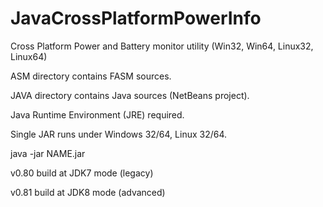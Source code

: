 # JavaCrossPlatformPowerInfo
Cross Platform Power and Battery monitor utility (Win32, Win64, Linux32, Linux64)

ASM directory contains FASM sources.

JAVA directory contains Java sources (NetBeans project).

Java Runtime Environment (JRE) required.

Single JAR runs under Windows 32/64, Linux 32/64.

java -jar NAME.jar

v0.80 build at JDK7 mode (legacy)

v0.81 build at JDK8 mode (advanced)
